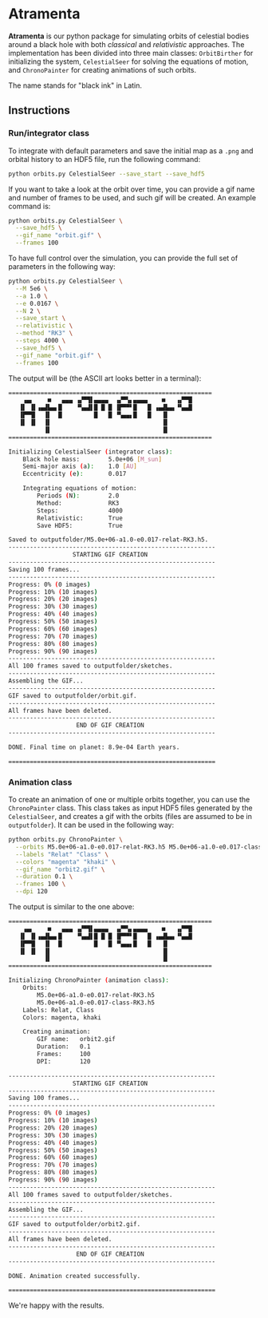 # Atramenta   
                                                                      
**Atramenta** is our python package for simulating orbits of celestial bodies around a black hole with both *classical* and *relativistic* approaches. The implementation has been  divided into three main classes: `OrbitBirther` for initializing the system, `CelestialSeer` for solving the equations of motion, and `ChronoPainter` for creating animations of such orbits.

The name stands for "black ink" in Latin.

## Instructions

### Run/integrator class

To integrate with default parameters and save the initial map as a `.png` and orbital history to an HDF5 file, run the following command:

```sh
python orbits.py CelestialSeer --save_start --save_hdf5
```

If you want to take a look at the orbit over time, you can provide a gif name and number of frames to be used, and such gif will be created. An example command is:

```sh
python orbits.py CelestialSeer \
  --save_hdf5 \
  --gif_name "orbit.gif" \
  --frames 100
```

To have full control over the simulation, you can provide the full set of parameters in the following way:

```sh
python orbits.py CelestialSeer \
  --M 5e6 \
  --a 1.0 \
  --e 0.0167 \
  --N 2 \
  --save_start \
  --relativistic \
  --method "RK3" \
  --steps 4000 \
  --save_hdf5 \
  --gif_name "orbit.gif" \
  --frames 100
```

The output will be (the ASCII art looks better in a terminal):
```sh
=========================================================
    ▗▄▖    ■   ▄▄▄ ▗▞▀▜▌▄▄▄▄  ▗▞▀▚▖▄▄▄▄    ■   ▗▞▀▜▌
   ▐▌ ▐▌▗▄▟▙▄▖█    ▝▚▄▟▌█ █ █ ▐▛▀▀▘█   █ ▗▄▟▙▄▖▝▚▄▟▌
   ▐▛▀▜▌  ▐▌  █         █   █ ▝▚▄▄▖█   █   ▐▌       
   ▐▌ ▐▌  ▐▌                               ▐▌       
          ▐▌                               ▐▌       
=========================================================

Initializing CelestialSeer (integrator class):
    Black hole mass:        5.0e+06 [M_sun]
    Semi-major axis (a):    1.0 [AU]
    Eccentricity (e):       0.017

    Integrating equations of motion:
        Periods (N):        2.0
        Method:             RK3
        Steps:              4000
        Relativistic:       True
        Save HDF5:          True

Saved to outputfolder/M5.0e+06-a1.0-e0.017-relat-RK3.h5.
----------------------------------------------------------
                  STARTING GIF CREATION
----------------------------------------------------------
Saving 100 frames...
----------------------------------------------------------
Progress: 0% (0 images)
Progress: 10% (10 images)
Progress: 20% (20 images)
Progress: 30% (30 images)
Progress: 40% (40 images)
Progress: 50% (50 images)
Progress: 60% (60 images)
Progress: 70% (70 images)
Progress: 80% (80 images)
Progress: 90% (90 images)
----------------------------------------------------------
All 100 frames saved to outputfolder/sketches.
----------------------------------------------------------
Assembling the GIF...
----------------------------------------------------------
GIF saved to outputfolder/orbit.gif.
----------------------------------------------------------
All frames have been deleted.
----------------------------------------------------------
                   END OF GIF CREATION
----------------------------------------------------------

DONE. Final time on planet: 8.9e-04 Earth years.

==========================================================
```

### Animation class

To create an animation of one or multiple orbits together, you can use the `ChronoPainter` class. This class takes as input HDF5 files generated by the `CelestialSeer`, and creates a gif with the orbits (files are assumed to be in `outputfolder`). It can be used in the following way:

```sh
python orbits.py ChronoPainter \
  --orbits M5.0e+06-a1.0-e0.017-relat-RK3.h5 M5.0e+06-a1.0-e0.017-class-RK3.h5 \
  --labels "Relat" "Class" \
  --colors "magenta" "khaki" \
  --gif_name "orbit2.gif" \
  --duration 0.1 \
  --frames 100 \
  --dpi 120
```

The output is similar to the one above:

```sh
=========================================================
    ▗▄▖    ■   ▄▄▄ ▗▞▀▜▌▄▄▄▄  ▗▞▀▚▖▄▄▄▄    ■   ▗▞▀▜▌
   ▐▌ ▐▌▗▄▟▙▄▖█    ▝▚▄▟▌█ █ █ ▐▛▀▀▘█   █ ▗▄▟▙▄▖▝▚▄▟▌
   ▐▛▀▜▌  ▐▌  █         █   █ ▝▚▄▄▖█   █   ▐▌       
   ▐▌ ▐▌  ▐▌                               ▐▌       
          ▐▌                               ▐▌       
=========================================================

Initializing ChronoPainter (animation class):
    Orbits: 
        M5.0e+06-a1.0-e0.017-relat-RK3.h5
        M5.0e+06-a1.0-e0.017-class-RK3.h5
    Labels: Relat, Class
    Colors: magenta, khaki

    Creating animation:
        GIF name:   orbit2.gif
        Duration:   0.1
        Frames:     100
        DPI:        120

----------------------------------------------------------
                  STARTING GIF CREATION
----------------------------------------------------------
Saving 100 frames...
----------------------------------------------------------
Progress: 0% (0 images)
Progress: 10% (10 images)
Progress: 20% (20 images)
Progress: 30% (30 images)
Progress: 40% (40 images)
Progress: 50% (50 images)
Progress: 60% (60 images)
Progress: 70% (70 images)
Progress: 80% (80 images)
Progress: 90% (90 images)
----------------------------------------------------------
All 100 frames saved to outputfolder/sketches.
----------------------------------------------------------
Assembling the GIF...
----------------------------------------------------------
GIF saved to outputfolder/orbit2.gif.
----------------------------------------------------------
All frames have been deleted.
----------------------------------------------------------
                   END OF GIF CREATION
----------------------------------------------------------

DONE. Animation created successfully.

==========================================================
```

We're happy with the results.
